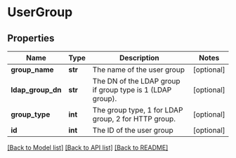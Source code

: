 # UserGroup


## Properties
Name | Type | Description | Notes
------------ | ------------- | ------------- | -------------
**group_name** | **str** | The name of the user group | [optional] 
**ldap_group_dn** | **str** | The DN of the LDAP group if group type is 1 (LDAP group). | [optional] 
**group_type** | **int** | The group type, 1 for LDAP group, 2 for HTTP group. | [optional] 
**id** | **int** | The ID of the user group | [optional] 

[[Back to Model list]](../README.md#documentation-for-models) [[Back to API list]](../README.md#documentation-for-api-endpoints) [[Back to README]](../README.md)


